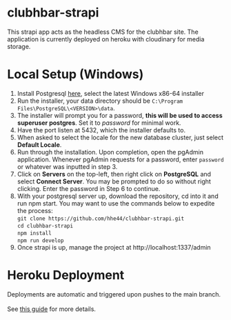 # clubhbar-strapi
This strapi app acts as the headless CMS for the clubhbar site. The application is currently deployed on heroku with cloudinary for media storage.

# Local Setup (Windows)
1. Install Postgresql [here](https://www.enterprisedb.com/downloads/postgres-postgresql-downloads), select the latest Windows x86-64 installer
2. Run the installer, your data directory should be `C:\Program Files\PostgreSQL\<VERSION>\data`.
3. The installer will prompt you for a password, **this will be used to access superuser postgres**. Set it to *password* for minimal work. 
4. Have the port listen at 5432, which the installer defaults to.
5. When asked to select the locale for the new database cluster, just select **Default Locale**.
6. Run through the installation. Upon completion, open the pgAdmin application. Whenever pgAdmin requests for a password, enter `password` or whatever was inputted in step 3. 
7. Click on **Servers** on the top-left, then right click on **PostgreSQL** and select **Connect Server**. You may be prompted to do so without right clicking. Enter the password in Step 6 to continue. 
8. With your postgresql server up, download the repository, cd into it and run npm start. You may want to use the commands below to expedite the process: <br>
`git clone https://github.com/hhe44/clubhbar-strapi.git` <br>
`cd clubhbar-strapi` <br>
`npm install` <br>
`npm run develop`
9. Once strapi is up, manage the project at http://localhost:1337/admin

# Heroku Deployment
Deployments are automatic and triggered upon pushes to the main branch.<br><br>
See [this guide](https://strapi.io/documentation/developer-docs/latest/setup-deployment-guides/deployment/hosting-guides/heroku.html) for more details.